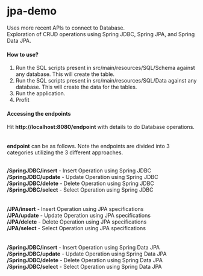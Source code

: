 # jpa-demo

Uses more recent APIs to connect to Database.<br>
Exploration of CRUD operations using Spring JDBC, Spring JPA, and Spring Data JPA.


#### How to use?
1. Run the SQL scripts present in src/main/resources/SQL/Schema against any database. This will create the table.
2. Run the SQL scripts present in src/main/resources/SQL/Data against any database. This will create the data for the tables.
3. Run the application.
4. Profit

#### Accessing the endpoints
Hit **http://localhost:8080/endpoint** with details to do Database operations.<br><br><br>
**endpoint** can be as follows. Note the endpoints are divided into 3 categories utilizing the 3 different approaches.<br><br>

<b>/SpringJDBC/insert</b> - Insert Operation using Spring JDBC<br>
<b>/SpringJDBC/update</b> - Update Operation using Spring JDBC<br>
<b>/SpringJDBC/delete</b> - Delete Operation using Spring JDBC<br>
<b>/SpringJDBC/select</b> - Select Operation using Spring JDBC<br>
<br><br>
<b>/JPA/insert</b> - Insert Operation using JPA specifications<br>
<b>/JPA/update</b> - Update Operation using JPA specifications<br>
<b>/JPA/delete</b> - Delete Operation using JPA specifications<br>
<b>/JPA/select</b> - Select Operation using JPA specifications<br>
<br><br>
<b>/SpringJDBC/insert</b> - Insert Operation using Spring Data JPA<br>
<b>/SpringJDBC/update</b> - Update Operation using Spring Data JPA<br>
<b>/SpringJDBC/delete</b> - Delete Operation using Spring Data JPA<br>
<b>/SpringJDBC/select</b> - Select Operation using Spring Data JPA<br>